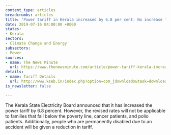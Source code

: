 ```yaml
---
content_type: articles
breadcrumbs: articles
title: 'Power tariff in Kerala increased by 6.8 per cent: No increase for BPL families'
date: 2019-07-16 04:00:00 +0000
states:
- Kerala
sectors:
- Climate Change and Energy
subsectors:
- Power
sources:
- name: The News Minute
  url: https://www.thenewsminute.com/article/power-tariff-kerala-increased-68-cent-no-increase-bpl-families-105080
details:
- name: Tariff Details
  url: http://www.kseb.in/index.php?option=com_jdownloads&task=download.send&id=10995&catid=3&m=0&Itemid=652&lang=en
is_newsletter: false

---
```

The Kerala State Electricity Board announced that it has increased the power tariff by 6.8 percent. However, the revised rates will not be applicable to families that fall below the poverty line, cancer patients, and polio patients. Additionally, people who are permanently disabled due to an accident will be given a reduction in tariff.
